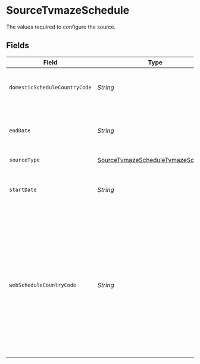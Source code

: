 # SourceTvmazeSchedule

The values required to configure the source.


## Fields

| Field                                                                                                                                                                                       | Type                                                                                                                                                                                        | Required                                                                                                                                                                                    | Description                                                                                                                                                                                 | Example                                                                                                                                                                                     |
| ------------------------------------------------------------------------------------------------------------------------------------------------------------------------------------------- | ------------------------------------------------------------------------------------------------------------------------------------------------------------------------------------------- | ------------------------------------------------------------------------------------------------------------------------------------------------------------------------------------------- | ------------------------------------------------------------------------------------------------------------------------------------------------------------------------------------------- | ------------------------------------------------------------------------------------------------------------------------------------------------------------------------------------------- |
| `domesticScheduleCountryCode`                                                                                                                                                               | *String*                                                                                                                                                                                    | :heavy_check_mark:                                                                                                                                                                          | Country code for domestic TV schedule retrieval.                                                                                                                                            | US                                                                                                                                                                                          |
| `endDate`                                                                                                                                                                                   | *String*                                                                                                                                                                                    | :heavy_minus_sign:                                                                                                                                                                          | End date for TV schedule retrieval. May be in the future. Optional.<br/>                                                                                                                    |                                                                                                                                                                                             |
| `sourceType`                                                                                                                                                                                | [SourceTvmazeScheduleTvmazeSchedule](../../models/shared/SourceTvmazeScheduleTvmazeSchedule.md)                                                                                             | :heavy_check_mark:                                                                                                                                                                          | N/A                                                                                                                                                                                         |                                                                                                                                                                                             |
| `startDate`                                                                                                                                                                                 | *String*                                                                                                                                                                                    | :heavy_check_mark:                                                                                                                                                                          | Start date for TV schedule retrieval. May be in the future.                                                                                                                                 |                                                                                                                                                                                             |
| `webScheduleCountryCode`                                                                                                                                                                    | *String*                                                                                                                                                                                    | :heavy_minus_sign:                                                                                                                                                                          | ISO 3166-1 country code for web TV schedule retrieval. Leave blank for<br/>all countries plus global web channels (e.g. Netflix). Alternatively,<br/>set to 'global' for just global web channels.<br/> | US                                                                                                                                                                                          |